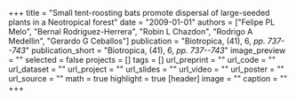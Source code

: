 +++
title = "Small tent-roosting bats promote dispersal of large-seeded plants in a Neotropical forest"
date = "2009-01-01"
authors = ["Felipe PL Melo", "Bernal Rodriguez-Herrera", "Robin L Chazdon", "Rodrigo A Medellin", "Gerardo G Ceballos"]
publication = "Biotropica, (41), 6, _pp. 737--743_"
publication_short = "Biotropica, (41), 6, _pp. 737--743_"
image_preview = ""
selected = false
projects = []
tags = []
url_preprint = ""
url_code = ""
url_dataset = ""
url_project = ""
url_slides = ""
url_video = ""
url_poster = ""
url_source = ""
math = true
highlight = true
[header]
image = ""
caption = ""
+++
